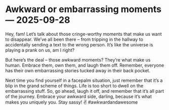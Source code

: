 # Awkward or embarrassing moments — 2025-09-28

Hey, fam! Let’s talk about those cringe-worthy moments that make us want to disappear. We’ve all been there – from tripping in the hallway to accidentally sending a text to the wrong person. It’s like the universe is playing a prank on us, am I right?

But here’s the deal – those awkward moments? They’re what make us human. Embrace them, own them, and laugh them off. Remember, everyone has their own embarrassing stories tucked away in their back pocket.

Next time you find yourself in a facepalm situation, just remember that it’s a blip in the grand scheme of things. Life is too short to dwell on the embarrassing stuff. So, go ahead, laugh it off, and remember that it’s all part of the journey. Embrace your awkward side, darling, because it’s what makes you uniquely you. Stay sassy! ✌️ #awkwardandawesome